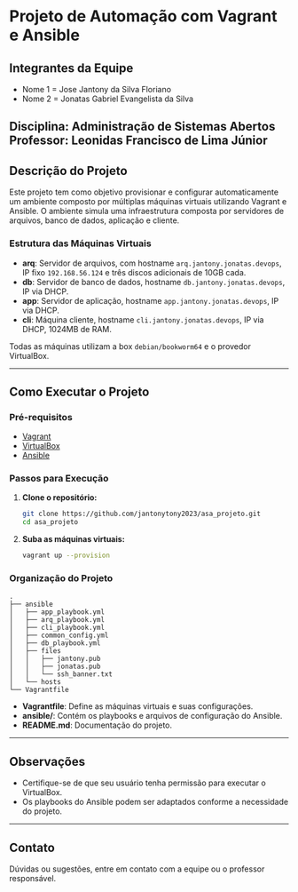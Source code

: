 # Projeto de Automação com Vagrant e Ansible

## Integrantes da Equipe

- Nome 1 = Jose Jantony da Silva Floriano
- Nome 2 = Jonatas Gabriel Evangelista da Silva

**Disciplina:** Administração de Sistemas Abertos  
**Professor:** Leonidas Francisco de Lima Júnior
---

## Descrição do Projeto

Este projeto tem como objetivo provisionar e configurar automaticamente um ambiente composto por múltiplas máquinas virtuais utilizando Vagrant e Ansible. O ambiente simula uma infraestrutura composta por servidores de arquivos, banco de dados, aplicação e cliente.

### Estrutura das Máquinas Virtuais

- **arq**: Servidor de arquivos, com hostname `arq.jantony.jonatas.devops`, IP fixo `192.168.56.124` e três discos adicionais de 10GB cada.
- **db**: Servidor de banco de dados, hostname `db.jantony.jonatas.devops`, IP via DHCP.
- **app**: Servidor de aplicação, hostname `app.jantony.jonatas.devops`, IP via DHCP.
- **cli**: Máquina cliente, hostname `cli.jantony.jonatas.devops`, IP via DHCP, 1024MB de RAM.

Todas as máquinas utilizam a box `debian/bookworm64` e o provedor VirtualBox.

---

## Como Executar o Projeto

### Pré-requisitos

- [Vagrant](https://www.vagrantup.com/)
- [VirtualBox](https://www.virtualbox.org/)
- [Ansible](https://www.ansible.com/) 

### Passos para Execução

1. **Clone o repositório:**
   ```bash
   git clone https://github.com/jantonytony2023/asa_projeto.git
   cd asa_projeto
   ```

2. **Suba as máquinas virtuais:**
   ```bash
   vagrant up --provision
   ```
### Organização do Projeto

```
.
├── ansible
│   ├── app_playbook.yml
│   ├── arq_playbook.yml
│   ├── cli_playbook.yml
│   ├── common_config.yml
│   ├── db_playbook.yml
│   ├── files
│   │   ├── jantony.pub
│   │   ├── jonatas.pub
│   │   └── ssh_banner.txt
│   └── hosts
└── Vagrantfile

```

- **Vagrantfile**: Define as máquinas virtuais e suas configurações.
- **ansible/**: Contém os playbooks e arquivos de configuração do Ansible.
- **README.md**: Documentação do projeto.

---

## Observações

- Certifique-se de que seu usuário tenha permissão para executar o VirtualBox.
- Os playbooks do Ansible podem ser adaptados conforme a necessidade do projeto.

---

## Contato

Dúvidas ou sugestões, entre em contato com a equipe ou o professor responsável.
